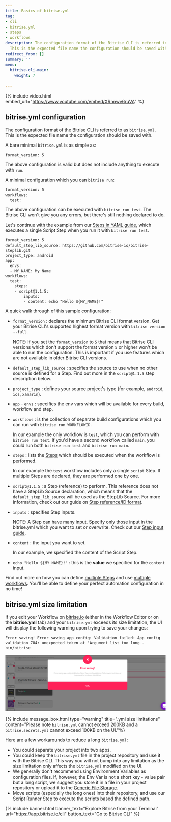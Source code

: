 ```yaml
---
title: Basics of bitrise.yml
tag:
- cli
- bitrise.yml
- steps
- workflows
description: The configuration format of the Bitrise CLI is referred to as bitrise.yml.
  This is the expected file name the configuration should be saved with.
redirect_from: []
summary: ''
menu:
  bitrise-cli-main:
    weight: 7

---
```

{% include video.html embed_url="https://www.youtube.com/embed/XRnnwv6ruVA" %}

## bitrise.yml configuration

The configuration format of the Bitrise CLI is referred to as `bitrise.yml`. This is the expected file name the configuration should be saved with.

A bare minimal `bitrise.yml` is as simple as:

    format_version: 5

The above configuration is valid but does not include anything to execute with `run`.

A minimal configuration which you can `bitrise run`:

    format_version: 5
    workflows:
      test:

The above configuration can be executed with `bitrise run test`. The Bitrise CLI won't give you any errors, but there's still nothing declared to do.

Let's continue with the example from our [Steps in YAML guide](/bitrise-cli/steps/#what-is-a-step), which executes a single Script Step when you run it with `bitrise run test`.

    format_version: 5
    default_step_lib_source: https://github.com/bitrise-io/bitrise-steplib.git
    project_type: android
    app:
      envs:
      - MY_NAME: My Name
    workflows:
      test:
        steps:
        - script@1.1.5:
            inputs:
            - content: echo "Hello ${MY_NAME}!"

A quick walk through of this sample configuration:

* `format_version` : declares the minimum Bitrise CLI format version. Get your Bitrise CLI's supported highest format version with `bitrise version --full`.

  NOTE: If you set the `format_version` to `5` that means that Bitrise CLI versions which don't support the format version `5` or higher won't be able to run the configuration. This is important if you use features which are not available in older Bitrise CLI versions.
* `default_step_lib_source` : specifies the source to use when no other source is defined for a Step. Find out more in the `script@1.1.5` step description below.
* `project_type` : defines your source project's type (for example, `android`, `ios`, `xamarin`).
* `app` - `envs` : specifies the env vars which will be available for every build, workflow and step.
* `workflows` : is the collection of separate build configurations which you can run with `bitrise run WORKFLOWID`.

  In our example the only workflow is `test`, which you can perform with `bitrise run test`. If you'd have a second workflow called `main`, you could run both `bitrise run test` and `bitrise run main`.
* `steps` : lists the [Steps](/bitrise-cli/steps/) which should be executed when the workflow is performed.

  In our example the `test` workflow includes only a single `script` Step. If multiple Steps are declared, they are performed one by one.
* `script@1.1.5` : a Step (reference) to perform. This reference does not have a StepLib Source declaration, which means that the `default_step_lib_source` will be used as the StepLib Source. For more information, check out our guide on [Step reference/ID format](/bitrise-cli/steps/#step-referenceid-format).
* `inputs` : specifies Step inputs.

  NOTE: A Step can have many input. Specify only those input in the bitrise.yml which you want to set or overwrite. Check out our [Step input guide](/bitrise-cli/step-inputs/).
* `content` : the input you want to set.

  In our example, we specified the content of the Script Step.
* `echo "Hello ${MY_NAME}!"` : this is the **value** we specified for the `content` input.

Find out more on how you can define [multiple Steps](/bitrise-cli/steps/) and use [multiple workflows](/bitrise-cli/workflows/). You'll be able to define your perfect automation configuration in no time!

## bitrise.yml size limitation

If you edit your Workflow on [bitrise.io](https://www.bitrise.io/) (either in the Workflow Editor or on the **bitrise.yml** tab) and your `bitrise.yml` exceeds its size limitation, the UI will display the following warning upon trying to save your changes:

    Error saving! Error saving app config: Validation failed: App config validation 784: unexpected token at 'Argument list too long - bin/bitrise

![{{ page.title }}](/img/yml-size-limit.png)

{% include message_box.html type="warning" title=".yml size limitations" content="Please note `bitrise.yml` cannot exceed 200KB and a `bitrise.secrets.yml` cannot exceed 100KB on the UI."%}

Here are a few workarounds to reduce a long `bitrise.yml`:

* You could separate your project into two apps.
* You could keep the `bitrise.yml` file in the project repository and use it with the Bitrise CLI. This way you will not bump into any limitation as the size limitation only affects the `bitrise.yml` modified on the UI.
* We generally don't recommend using Environment Variables as configuration files. If, however, the Env Var is not a short key - value pair but a long script, we suggest you store it in a file in your project repository or upload it to the [Generic File Storage](/tutorials/how-to-use-the-generic-file-storage/#uploading-files-to-generic-file-storage-on-bitriseio).
* Move scripts (especially the long ones) into their repository, and use our Script Runner Step to execute the scripts based the defined path.

{% include banner.html banner_text="Explore Bitrise from your Terminal" url="https://app.bitrise.io/cli" button_text="Go to Bitrise CLI" %}